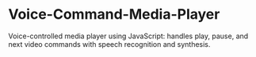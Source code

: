 # Voice-Command-Media-Player
Voice-controlled media player using JavaScript: handles play, pause, and next video commands with speech recognition and synthesis.
